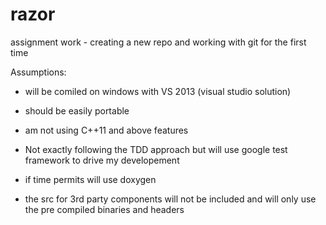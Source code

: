 # razor

assignment work - creating a new repo and working with git for the first time


Assumptions:

- will be comiled on windows with VS 2013 (visual studio solution)
- should be easily portable
- am not using C++11 and above features

- Not exactly following the TDD approach but will use google test framework to drive my developement
- if time permits will use doxygen
- the src for 3rd party components will not be included and will only use the pre compiled binaries and headers


